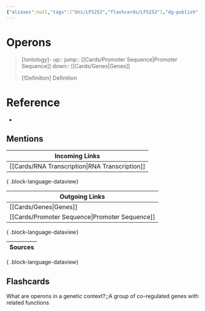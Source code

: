 ```yaml
---
{"aliases":null,"tags":["Uni/LFS252","flashcards/LFS252"],"dg-publish":true,"permalink":"/cards/operons/","dgPassFrontmatter":true}
---
```


# Operons

> [!ontology]-
> up:: 
> jump:: [[Cards/Promoter Sequence\|Promoter Sequence]]
> down:: [[Cards/Genes\|Genes]]

> [!Definition] Definition

# Reference

- 

## Mentions

| Incoming Links                                    |
| ------------------------------------------------- |
| [[Cards/RNA Transcription\|RNA Transcription]] |

{ .block-language-dataview}

| Outgoing Links                                    |
| ------------------------------------------------- |
| [[Cards/Genes\|Genes]]                         |
| [[Cards/Promoter Sequence\|Promoter Sequence]] |

{ .block-language-dataview}

| Sources |
| ------- |

{ .block-language-dataview}

## Flashcards

What are operons in a genetic context?;;A group of co-regulated genes with related functions
<!--SR:!2024-09-02,1,230-->